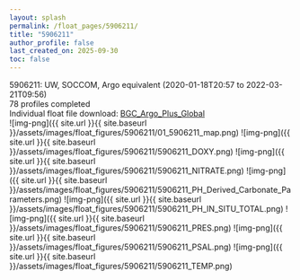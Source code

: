 ```yaml
---
layout: splash
permalink: /float_pages/5906211/
title: "5906211"
author_profile: false
last_created_on: 2025-09-30
toc: false
---
```

 
5906211: UW, SOCCOM, Argo equivalent (2020-01-18T20:57 to 2022-03-21T09:56)\
78 profiles completed\
Individual float file download: [BGC_Argo_Plus_Global](https://ftp.soest.hawaii.edu/bgc_argo_plus/Individual_Floats/outliers_removed/5906211_Sprof_processed.nc)\
![img-png]({{ site.url }}{{ site.baseurl }}/assets/images/float_figures/5906211/01_5906211_map.png)
![img-png]({{ site.url }}{{ site.baseurl }}/assets/images/float_figures/5906211/5906211_DOXY.png)
![img-png]({{ site.url }}{{ site.baseurl }}/assets/images/float_figures/5906211/5906211_NITRATE.png)
![img-png]({{ site.url }}{{ site.baseurl }}/assets/images/float_figures/5906211/5906211_PH_Derived_Carbonate_Parameters.png)
![img-png]({{ site.url }}{{ site.baseurl }}/assets/images/float_figures/5906211/5906211_PH_IN_SITU_TOTAL.png)
![img-png]({{ site.url }}{{ site.baseurl }}/assets/images/float_figures/5906211/5906211_PRES.png)
![img-png]({{ site.url }}{{ site.baseurl }}/assets/images/float_figures/5906211/5906211_PSAL.png)
![img-png]({{ site.url }}{{ site.baseurl }}/assets/images/float_figures/5906211/5906211_TEMP.png)
